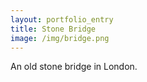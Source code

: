 ```yaml
---
layout: portfolio_entry
title: Stone Bridge
image: /img/bridge.png
---
```

An old stone bridge in London.